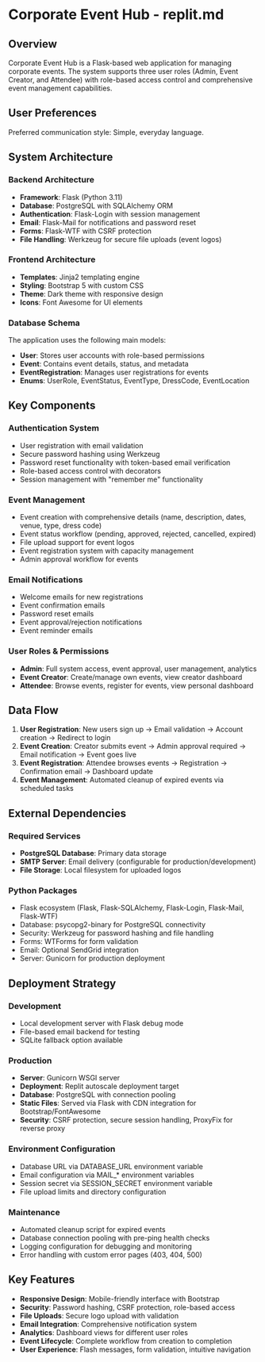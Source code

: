 # Corporate Event Hub - replit.md

## Overview

Corporate Event Hub is a Flask-based web application for managing corporate events. The system supports three user roles (Admin, Event Creator, and Attendee) with role-based access control and comprehensive event management capabilities.

## User Preferences

Preferred communication style: Simple, everyday language.

## System Architecture

### Backend Architecture
- **Framework**: Flask (Python 3.11)
- **Database**: PostgreSQL with SQLAlchemy ORM
- **Authentication**: Flask-Login with session management
- **Email**: Flask-Mail for notifications and password reset
- **Forms**: Flask-WTF with CSRF protection
- **File Handling**: Werkzeug for secure file uploads (event logos)

### Frontend Architecture
- **Templates**: Jinja2 templating engine
- **Styling**: Bootstrap 5 with custom CSS
- **Theme**: Dark theme with responsive design
- **Icons**: Font Awesome for UI elements

### Database Schema
The application uses the following main models:
- **User**: Stores user accounts with role-based permissions
- **Event**: Contains event details, status, and metadata
- **EventRegistration**: Manages user registrations for events
- **Enums**: UserRole, EventStatus, EventType, DressCode, EventLocation

## Key Components

### Authentication System
- User registration with email validation
- Secure password hashing using Werkzeug
- Password reset functionality with token-based email verification
- Role-based access control with decorators
- Session management with "remember me" functionality

### Event Management
- Event creation with comprehensive details (name, description, dates, venue, type, dress code)
- Event status workflow (pending, approved, rejected, cancelled, expired)
- File upload support for event logos
- Event registration system with capacity management
- Admin approval workflow for events

### Email Notifications
- Welcome emails for new registrations
- Event confirmation emails
- Password reset emails
- Event approval/rejection notifications
- Event reminder emails

### User Roles & Permissions
- **Admin**: Full system access, event approval, user management, analytics
- **Event Creator**: Create/manage own events, view creator dashboard
- **Attendee**: Browse events, register for events, view personal dashboard

## Data Flow

1. **User Registration**: New users sign up → Email validation → Account creation → Redirect to login
2. **Event Creation**: Creator submits event → Admin approval required → Email notification → Event goes live
3. **Event Registration**: Attendee browses events → Registration → Confirmation email → Dashboard update
4. **Event Management**: Automated cleanup of expired events via scheduled tasks

## External Dependencies

### Required Services
- **PostgreSQL Database**: Primary data storage
- **SMTP Server**: Email delivery (configurable for production/development)
- **File Storage**: Local filesystem for uploaded logos

### Python Packages
- Flask ecosystem (Flask, Flask-SQLAlchemy, Flask-Login, Flask-Mail, Flask-WTF)
- Database: psycopg2-binary for PostgreSQL connectivity
- Security: Werkzeug for password hashing and file handling
- Forms: WTForms for form validation
- Email: Optional SendGrid integration
- Server: Gunicorn for production deployment

## Deployment Strategy

### Development
- Local development server with Flask debug mode
- File-based email backend for testing
- SQLite fallback option available

### Production
- **Server**: Gunicorn WSGI server
- **Deployment**: Replit autoscale deployment target
- **Database**: PostgreSQL with connection pooling
- **Static Files**: Served via Flask with CDN integration for Bootstrap/FontAwesome
- **Security**: CSRF protection, secure session handling, ProxyFix for reverse proxy

### Environment Configuration
- Database URL via DATABASE_URL environment variable
- Email configuration via MAIL_* environment variables
- Session secret via SESSION_SECRET environment variable
- File upload limits and directory configuration

### Maintenance
- Automated cleanup script for expired events
- Database connection pooling with pre-ping health checks
- Logging configuration for debugging and monitoring
- Error handling with custom error pages (403, 404, 500)

## Key Features

- **Responsive Design**: Mobile-friendly interface with Bootstrap
- **Security**: Password hashing, CSRF protection, role-based access
- **File Uploads**: Secure logo upload with validation
- **Email Integration**: Comprehensive notification system
- **Analytics**: Dashboard views for different user roles
- **Event Lifecycle**: Complete workflow from creation to completion
- **User Experience**: Flash messages, form validation, intuitive navigation